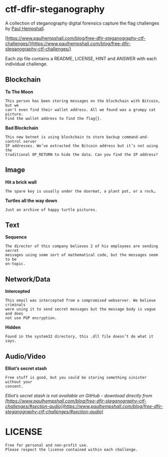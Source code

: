 # ctf-dfir-steganography
A collection of steganography digital forensics capture the flag challenges by [Paul Hempshall](https://www.paulhempshall.com/).

[https://www.paulhempshall.com/blog/free-dfir-steganography-ctf-challenges/](https://www.paulhempshall.com/blog/free-dfir-steganography-ctf-challenges/)

Each zip file contains a README, LICENSE, HINT and ANSWER with each individual challenge.

## Blockchain

**To The Moon**

```
This person has been storing messages on the blockchain with Bitcoin, but we 
can't even find their wallet address. All we found was a grumpy cat picture. 
Find the wallet address to find the flag{}.
```

**Bad Blockchain**

```
This new botnet is using blockchain to store backup command-and-control server 
IP addresses. We’ve extracted the Bitcoin address but it’s not using the 
traditional OP_RETURN to hide the data. Can you find the IP address?
```


## Image

**Hit a brick wall**

```
The spare key is usually under the doormat, a plant pot, or a rock…
```

**Turtles all the way down**

```
Just an archive of happy turtle pictures.
```

## Text

**Sequence**

```
The director of this company believes 2 of his employees are sending secret 
messages using some sort of mathematical code, but the messages seem to be 
on-topic.
```


## Network/Data

**Intercepted**

```
This email was intercepted from a compromised webserver. We believe criminals 
were using it to send secret messages but the message body is vague and does 
not use PGP encryption.
```

**Hidden**

```
Found in the system32 directory, this .dll file doesn’t do what it says.
```

## Audio/Video

**Elliot’s secret stash** 

```
Free stuff is good, but you could be storing something sinister without your 
consent.
```

*Elliot’s secret stash is not available on GitHub - download directly from [https://www.paulhempshall.com/blog/free-dfir-steganography-ctf-challenges/#section-audio](https://www.paulhempshall.com/blog/free-dfir-steganography-ctf-challenges/#section-audio)*


# LICENSE

```
Free for personal and non-profit use. 
Please respect the license contained within each challenge.
```

